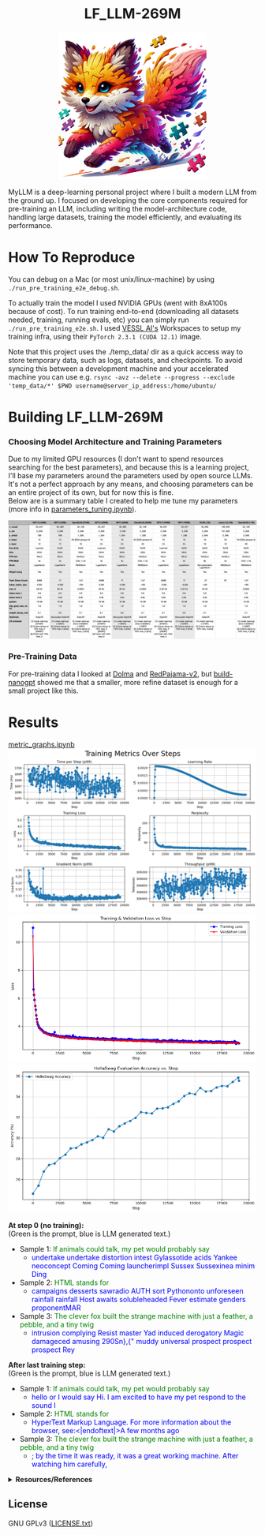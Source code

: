 <div align="center">

# LF_LLM-269M

</div>
<div align="center"><img src="./assets/puzzle_fox.jpg" width="300"/></div>

MyLLM is a deep-learning personal project where I built a modern LLM from the ground up. I focused on developing the core components required for pre-training an LLM, including writing the model-architecture code, handling large datasets, training the model efficiently, and evaluating its performance.

# How To Reproduce
You can debug on a Mac (or most unix/linux-machine) by using `./run_pre_training_e2e_debug.sh`.   

To actually train the model I used NVIDIA GPUs (went with 8xA100s because of cost). To run training end-to-end (downloading all datasets needed, training, running evals, etc) you can simply run `./run_pre_training_e2e.sh`. I used [VESSL AI's](https://vessl.ai) Workspaces to setup my training infra, using their `PyTorch 2.3.1 (CUDA 12.1)` image.

Note that this project uses the ./temp_data/ dir as a quick access way to store temporary data, such as logs, datasets, and checkpoints. To avoid syncing this between a development machine and your accelerated machine you can use e.g. `rsync -avz --delete --progress --exclude 'temp_data/*' $PWD username@server_ip_address:/home/ubuntu/`

# Building LF_LLM-269M

### Choosing Model Architecture and Training Parameters
Due to my limited GPU resources (I don't want to spend resources searching for the best parameters), and because this is a learning project, I'll base my parameters around the parameters used by open source LLMs. It's not a perfect approach by any means, and choosing parameters can be an entire project of its own, but for now this is fine.  
Below are is a summary table I created to help me tune my parameters (more info in [parameters_tuning.ipynb](./notebooks/parameters_tuning.ipynb)).

![Summary table](./assets/some_open_source_models.png)

### Pre-Training Data
For pre-training data I looked at [Dolma](https://allenai.org/dolma) and [RedPajama-v2](https://www.together.ai/blog/redpajama-data-v2), but [build-nanogpt](https://github.com/karpathy/build-nanogpt) showed me that a smaller, more refine dataset is enough for a small project like this.

# Results

[metric_graphs.ipynb](./notebooks/metric_graphs.ipynb)
![Training Metrics](./assets/training_metrics_over_steps.png)
![Train Val Loss](./assets/train_val_loss.png)
![HellaSwag Acc](./assets/hellaswag_acc.png)


**At step 0 (no training):**  
(Green is the prompt, blue is LLM generated text.)
- Sample 1: <span style="color:green;">If animals could talk, my pet would probably say </span>
  - <span style="color:blue;">undertake undertake distortion intest Gylassotide acids Yankee neoconcept Coming Coming launcherimpl Sussex Sussexinea minim Ding</span>
- Sample 2: <span style="color:green;">HTML stands for </span>
  - <span style="color:blue;">campaigns desserts sawradio AUTH sort Pythononto unforeseen rainfall rainfall Host awaits solubleheaded Fever estimate genders proponentMAR</span>
- Sample 3: <span style="color:green;">The clever fox built the strange machine with just a feather, a pebble, and a tiny twig </span>
  - <span style="color:blue;">intrusion complying Resist master Yad induced derogatory Magic damageced amusing 290Sn},{" muddy universal prospect prospect prospect Rey</span>

**After last training step:**  
(Green is the prompt, blue is LLM generated text.)
- Sample 1: <span style="color:green;">If animals could talk, my pet would probably say </span>
  - <span style="color:blue;">hello or I would say Hi.
I am excited to have my pet respond to the sound I</span>
- Sample 2: <span style="color:green;">HTML stands for </span>
  - <span style="color:blue;">HyperText Markup Language. For more information about the browser, see:<|endoftext|>A few months ago</span>
- Sample 3: <span style="color:green;">The clever fox built the strange machine with just a feather, a pebble, and a tiny twig </span>
  - <span style="color:blue;">; by the time it was ready, it was a great working machine. After watching him carefully,</span>


<details>
<summary><strong>Resources/References</strong></summary>

- [Molomo (MolmoE)](https://huggingface.co/allenai/MolmoE-1B-0924)
- [apple/corenet](https://github.com/apple/corenet/tree/main)
- [allenai/OLMo](https://github.com/allenai/OLMo)
- [mosaicml/llm-foundry](https://github.com/mosaicml/llm-foundry)
- [google-research/tuning_playbook](https://github.com/google-research/tuning_playbook)
- [karpathy/build-nanogpt](https://github.com/karpathy/build-nanogpt/tree/master)

</details>

## License
GNU GPLv3 ([LICENSE.txt](./LICENSE.txt))
